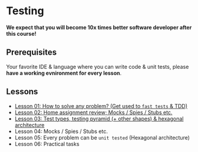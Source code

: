 # Testing

**We expect that you will become 10x times better software developer after this course!**

## Prerequisites

Your favorite IDE & language where you can write code & unit tests, please **have a working evnironment for every lesson**.

## Lessons

- [Lesson 01: How to solve any problem? (Get used to `fast tests` & TDD)](./lesson_01/)
- [Lesson 02: Home assignment review; Mocks / Spies / Stubs etc.](./lesson_02/)
- [Lesson 03: Test types, testing pyramid (+ other shapes) & hexagonal architecture](./lesson_03/)
- Lesson 04: Mocks / Spies / Stubs etc.
- Lesson 05: Every problem can be `unit tested` (Hexagonal architecture)
- Lesson 06: Practical tasks

